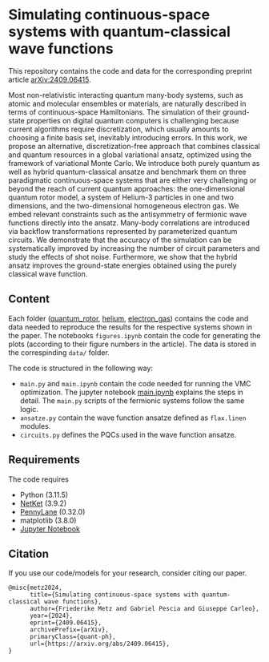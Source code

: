 # Simulating continuous-space systems with quantum-classical wave functions

This repository contains the code and data for the corresponding preprint article [arXiv:2409.06415](https://arxiv.org/abs/2409.06415).

Most non-relativistic interacting quantum many-body systems, such as atomic and molecular ensembles or materials, are naturally described in terms of continuous-space Hamiltonians. The simulation of their ground-state properties on digital quantum computers is challenging because current algorithms require discretization, which usually amounts to choosing a finite basis set, inevitably introducing errors. In this work, we propose an alternative, discretization-free approach that combines classical and quantum resources in a global variational ansatz, optimized using the framework of variational Monte Carlo. We introduce both purely quantum as well as hybrid quantum-classical ansatze and benchmark them on three paradigmatic continuous-space systems that are either very challenging or beyond the reach of current quantum approaches: the one-dimensional quantum rotor model, a system of Helium-3 particles in one and two dimensions, and the two-dimensional homogeneous electron gas. We embed relevant constraints such as the antisymmetry of fermionic wave functions directly into the ansatz. Many-body correlations are introduced via backflow transformations represented by parameterized quantum circuits. We demonstrate that the accuracy of the simulation can be systematically improved by increasing the number of circuit parameters and study the effects of shot noise. Furthermore, we show that the hybrid ansatz improves the ground-state energies obtained using the purely classical wave function.


## Content
Each folder ([quantum_rotor](quantum_rotor), [helium](fermions/helium), [electron_gas](fermions/electron_gas)) contains the code and data needed to reproduce the results for the respective systems shown in the paper. The notebooks `figures.ipynb` contain the code for generating the plots (according to their figure numbers in the article). The data is stored in the correspinding `data/` folder.

The code is structured in the following way:
* `main.py` and `main.ipynb` contain the code needed for running the VMC optimization. The jupyter notebook [main.ipynb](quantum_rotor/main.ipynb) explains the steps in detail. The `main.py` scripts of the fermionic systems follow the same logic.
* `ansatze.py` contain the wave function ansatze defined as `flax.linen` modules.
* `circuits.py` defines the PQCs used in the wave function ansatze.

## Requirements

The code requires
* Python (3.11.5)
* [NetKet](https://netket.readthedocs.io/en/latest/index.html) (3.9.2)
* [PennyLane](https://pennylane.ai/) (0.32.0)
* matplotlib (3.8.0)
* [Jupyter Notebook](https://jupyter.org/)

## Citation

If you use our code/models for your research, consider citing our paper.
```
@misc{metz2024,
      title={Simulating continuous-space systems with quantum-classical wave functions}, 
      author={Friederike Metz and Gabriel Pescia and Giuseppe Carleo},
      year={2024},
      eprint={2409.06415},
      archivePrefix={arXiv},
      primaryClass={quant-ph},
      url={https://arxiv.org/abs/2409.06415}, 
}
```

